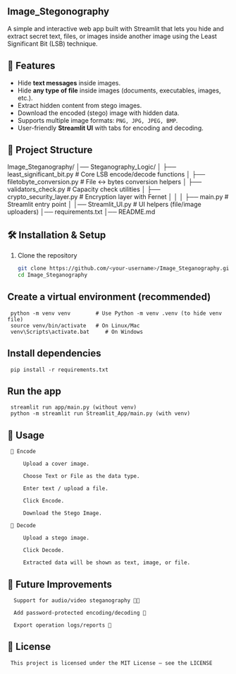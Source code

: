 ## Image_Stegonography

A simple and interactive web app built with Streamlit that lets you hide and extract secret text, files, or images inside another image using the Least Significant Bit (LSB) technique.

## 🚀 Features

- Hide **text messages** inside images.
- Hide **any type of file** inside images (documents, executables, images, etc.).
- Extract hidden content from stego images.
- Download the encoded (stego) image with hidden data.
- Supports multiple image formats: `PNG, JPG, JPEG, BMP`.
- User-friendly **Streamlit UI** with tabs for encoding and decoding.

## 📂 Project Structure

Image_Steganography/
│── Steganography_Logic/
│ ├── least_significant_bit.py # Core LSB encode/decode functions
│ ├── filetobyte_conversion.py # File ↔ bytes conversion helpers
│ ├── validators_check.py # Capacity check utilities
│ ├── crypto_security_layer.py # Encryption layer with Fernet
│
│
│ ├── main.py # Streamlit entry point
│
│── Streamlit_UI.py # UI helpers (file/image uploaders)
│── requirements.txt
│── README.md


## 🛠️ Installation & Setup

1. Clone the repository
     ```bash
     git clone https://github.com/<your-username>/Image_Steganography.git
     cd Image_Steganography


## Create a virtual environment (recommended)

     python -m venv venv        # Use Python -m venv .venv (to hide venv file)
     source venv/bin/activate   # On Linux/Mac
     venv\Scripts\activate.bat     # On Windows


## Install dependencies

     pip install -r requirements.txt


## Run the app

     streamlit run app/main.py (without venv)
     python -m streamlit run Streamlit_App/main.py (with venv)


## 📸 Usage

     🔐 Encode

         Upload a cover image.

         Choose Text or File as the data type.

         Enter text / upload a file.

         Click Encode.

         Download the Stego Image.

     🔎 Decode

         Upload a stego image.

         Click Decode.

         Extracted data will be shown as text, image, or file.


## 📌 Future Improvements

      Support for audio/video steganography 🎵🎥

      Add password-protected encoding/decoding 🔑

      Export operation logs/reports 📄



## 📜 License

     This project is licensed under the MIT License – see the LICENSE







